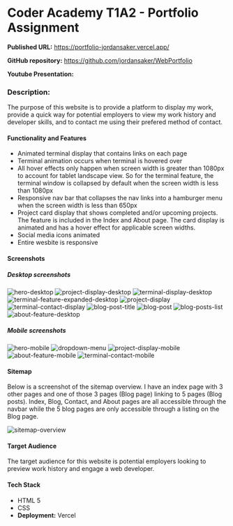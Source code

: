 # Coder Academy T1A2 - Portfolio Assignment

**Published URL:** https://portfolio-jordansaker.vercel.app/

**GitHub repository:** https://github.com/jordansaker/WebPortfolio

**Youtube Presentation:** 

### **Description:**

The purpose of this website is to provide a platform to display my work, provide a quick way for potential employers to view my work history and developer skills, and to contact me using their prefered method of contact.

#### Functionality and Features
- Animated terminal display that contains links on each page
- Terminal animation occurs when terminal is hovered over
- All hover effects only happen when screen width is greater than 1080px to account for tablet landscape view. So for the terminal feature, the terminal window is collapsed by default when the screen width is less than 1080px
- Responsive nav bar that collapses the nav links into a hamburger menu when the screen width is less than 650px
- Project card display that shows completed and/or upcoming projects. The feature is included in the Index and About page. The card display is animated and has a hover effect for applicable screen widths.
- Social media icons animated
- Entire wesbite is responsive

#### Screenshots
##### Desktop screenshots
![hero-desktop](docs/hero-desktop.png)
![project-display-desktop](docs/project-display.png)
![terminal-display-desktop](docs/terminal-feature-desktop.png)
![terminal-feature-expanded-desktop](docs/terminal-open-desktop.png)
![project-display](docs/project-display.png)
![terminal-contact-display](docs/terminal-contact-desktop.png)
![blog-post-title](docs/blog-post-title.png)
![blog-post](docs/blog-post.png)
![blog-posts-list](docs/blog-post-list.png)
![about-feature-desktop](docs/about-desktop.png)

##### Mobile screenshots
![hero-mobile](docs/hero-mobile.png)
![dropdown-menu](docs/dropdown-menu.png)
![project-display-mobile](docs/project-display-mobile.png)
![about-feature-mobile](docs/about-mobile.png)
![terminal-contact-mobile](docs/terminal-contact-mobile.png)


#### Sitemap
Below is a screenshot of the sitemap overview. I have an index page with 3 other pages and one of those 3 pages (Blog page) linking to 5 pages (Blog posts). Index, Blog, Contact, and About pages are all accessible through the navbar while the 5 blog pages are only accessible through a listing on the Blog page.

![sitemap-overview](docs/sitemap.jpg)

#### Target Audience
The target audience for this website is potential employers looking to preview work history and engage a web developer.
#### Tech Stack

- HTML 5
- CSS
- **Deployment:** Vercel